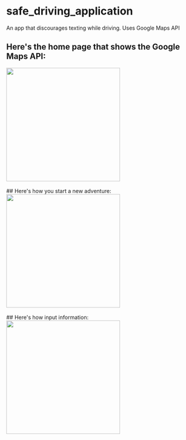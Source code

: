 # safe_driving_application
An app that discourages texting while driving. Uses Google Maps API

## Here's the home page that shows the Google Maps API: 

<div><img src="https://github.com/Mishka2/safe_driving_application/blob/master/home_screen.png" width="300"/></div>



<br>
## Here's how you start a new adventure: 

<div><img src="https://github.com/Mishka2/safe_driving_application/blob/master/start.png" width="300"/></div>

<br>
## Here's how input information: 

<div><img src="https://github.com/Mishka2/safe_driving_application/blob/master/info_input.png" width="300" /></div>
